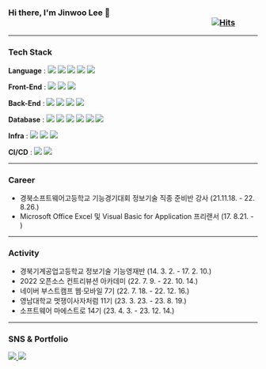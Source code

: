 ### Hi there, I'm Jinwoo Lee 👋 &nbsp;&nbsp;&nbsp;&nbsp;&nbsp;&nbsp;&nbsp;&nbsp;&nbsp;&nbsp;&nbsp;&nbsp;&nbsp;&nbsp;&nbsp;&nbsp;&nbsp;&nbsp;&nbsp;&nbsp;&nbsp;&nbsp;&nbsp;&nbsp;&nbsp;&nbsp;&nbsp;&nbsp;&nbsp;&nbsp;&nbsp;&nbsp;&nbsp;&nbsp;&nbsp;&nbsp;&nbsp;&nbsp;&nbsp;&nbsp;&nbsp;&nbsp;&nbsp;&nbsp;&nbsp;&nbsp;&nbsp;&nbsp;&nbsp;&nbsp;&nbsp;&nbsp;&nbsp;&nbsp;&nbsp;&nbsp;&nbsp;&nbsp;&nbsp;&nbsp;&nbsp;&nbsp;&nbsp;&nbsp;&nbsp;&nbsp;&nbsp;&nbsp;&nbsp;&nbsp;&nbsp;&nbsp;&nbsp;&nbsp;&nbsp;&nbsp;&nbsp;&nbsp;&nbsp;&nbsp;&nbsp;&nbsp;&nbsp;&nbsp;&nbsp;&nbsp;&nbsp;&nbsp;&nbsp;&nbsp;&nbsp;&nbsp;&nbsp;&nbsp;&nbsp;&nbsp;&nbsp;&nbsp;&nbsp;&nbsp;&nbsp;&nbsp;&nbsp;&nbsp;&nbsp; [![Hits](https://hits.seeyoufarm.com/api/count/incr/badge.svg?url=https%3A%2F%2Fgithub.com%2Fjinlee1703%2Fhit-counter&count_bg=%2379C83D&title_bg=%23555555&icon=&icon_color=%23E7E7E7&title=hits&edge_flat=false)](https://hits.seeyoufarm.com)

---

### Tech Stack

<b>Language</b> : 
<img src="https://img.shields.io/badge/JavaScript-F7DF1E?style=flat&logo=JavaScript&logoColor=white"/>
<img src="https://img.shields.io/badge/TypeScript-3178C6?style=flat&logo=TypeScript&logoColor=white" />
<img src="https://img.shields.io/badge/Java-007396?style=flat&logo=Java&logoColor=white" />
<img src="https://img.shields.io/badge/Python-3776AB?style=flat&logo=Python&logoColor=white" />
<img src="https://img.shields.io/badge/Visual Basic-512BD4?style=flat&logo=Visual Basic&logoColor=white" />

<b>Front-End</b> : 
<img src="https://img.shields.io/badge/React-61DAFB?style=flat&logo=React&logoColor=white" />
<img src="https://img.shields.io/badge/Android-3DDC84?style=flat&logo=Android&logoColor=white" />
<img src="https://img.shields.io/badge/Flutter-02569B?style=flat&logo=Flutter&logoColor=white" />

<b>Back-End</b> : 
<img src="https://img.shields.io/badge/Spring-6DB33F?style=flat&logo=Spring&logoColor=white" />
<img src="https://img.shields.io/badge/NestJS-E0234E?style=flat&logo=NestJS&logoColor=white" />
<img src="https://img.shields.io/badge/Node.js-339933?style=flat&logo=Node.js&logoColor=white" />
<img src="https://img.shields.io/badge/Socket.io-010101?style=flat&logo=socketdotio&logoColor=white" />

<b>Database</b> : 
<img src="https://img.shields.io/badge/MySQL-4479A1?style=flat&logo=MySQL&logoColor=white" />
<img src="https://img.shields.io/badge/MariaDB-003545?style=flat&logo=MariaDB&logoColor=white" />
<img src="https://img.shields.io/badge/Oracle-F80000?style=flat&logo=Oracle&logoColor=white" />
<img src="https://img.shields.io/badge/SQLite-003B57?style=flat&logo=SQLite&logoColor=white" />
<img src="https://img.shields.io/badge/MongoDB-47A248?style=flat&logo=MongoDB&logoColor=white" />
<img src="https://img.shields.io/badge/Redis-DC382D?style=flat&logo=Redis&logoColor=white" />

<b>Infra</b> : 
<img src="https://img.shields.io/badge/Amazon AWS-232F3E?style=flat&logo=Amazon AWS&logoColor=white" />
<img src="https://img.shields.io/badge/Naver Cloud Platform-03C75A?style=flat&logo=Naver&logoColor=white" />
<img src="https://img.shields.io/badge/Terraform-844FBA?style=flat&logo=Terraform&logoColor=white" />

<b>CI/CD</b> : 
<img src="https://img.shields.io/badge/GitHub Actions-2088FF?style=flat&logo=GitHub Actions&logoColor=white" />
<img src="https://img.shields.io/badge/Docker-2496ED?style=flat&logo=Docker&logoColor=white" />

---

### Career

- 경북소프트웨어고등학교 기능경기대회 정보기술 직종 준비반 강사 (21.11.18. - 22. 8.26.)
- Microsoft Office Excel 및 Visual Basic for Application 프리랜서 (17. 8.21. - )

---

### Activity

- 경북기계공업고등학교 정보기술 기능영재반 (14. 3. 2. - 17. 2. 10.)
- 2022 오픈소스 컨트리뷰션 아카데미 (22. 7. 9. - 22. 10. 14.)
- 네이버 부스트캠프 웹·모바일 7기 (22. 7. 18. - 22. 12. 16.)
- 영남대학교 멋쟁이사자처럼 11기 (23. 3. 23. - 23. 8. 19.)
- 소프트웨어 마에스트로 14기 (23. 4. 3. - 23. 12. 14.)

---

### SNS & Portfolio

<a href="mailto:jinlee1703@gmail.com">
  <img src="https://img.shields.io/badge/Mail-30B980?style=flat&logo=Gmail&logoColor=white" />
</a>
<a href="https://jinlee1703.github.io">
  <img src="https://img.shields.io/badge/Blog-FF9800?style=flat&logo=Blogger&logoColor=white" />
</a>
<!-- <a href="https://candy-yam-479.notion.site/Lee-Jinwoo-6f25957336cd4310853b7f8f12e6daf5">
  <img src="https://img.shields.io/badge/Portfolio-FF3633?style=flat&logo=Micro.blog&logoColor=white" />
</a> -->
